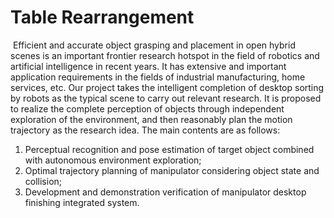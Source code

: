 # Table Rearrangement
​	Efficient and accurate object grasping and placement in open hybrid scenes is an important frontier research hotspot in the field of robotics and artificial intelligence in recent years. It has extensive and important application requirements in the fields of industrial manufacturing, home services, etc. Our project takes the intelligent completion of desktop sorting by robots as the typical scene to carry out relevant research. It is proposed to realize the complete perception of objects through independent exploration of the environment, and then reasonably plan the motion trajectory as the research idea. The main contents are as follows: 
1. Perceptual recognition and pose estimation of target object combined with autonomous environment exploration; 
2. Optimal trajectory planning of manipulator considering object state and collision; 
3. Development and demonstration verification of manipulator desktop finishing integrated system.
